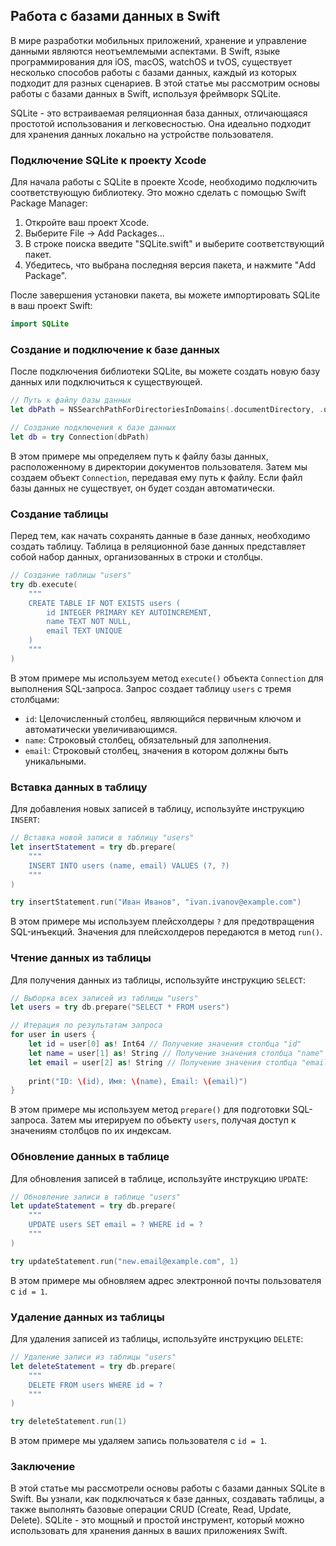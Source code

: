 ## Работа с базами данных в Swift

В мире разработки мобильных приложений, хранение и управление данными являются неотъемлемыми аспектами. В Swift, языке программирования для iOS, macOS, watchOS и tvOS, существует несколько способов работы с базами данных, каждый из которых подходит для разных сценариев. В этой статье мы рассмотрим основы работы с базами данных в Swift, используя фреймворк SQLite. 

SQLite - это встраиваемая реляционная база данных, отличающаяся простотой использования и легковесностью. Она идеально подходит для хранения данных локально на устройстве пользователя.

### Подключение SQLite к проекту Xcode

Для начала работы с SQLite в проекте Xcode, необходимо подключить соответствующую библиотеку. Это можно сделать с помощью Swift Package Manager:

1. Откройте ваш проект Xcode.
2. Выберите File -> Add Packages...
3. В строке поиска введите "SQLite.swift" и выберите соответствующий пакет.
4. Убедитесь, что выбрана последняя версия пакета, и нажмите "Add Package".

После завершения установки пакета, вы можете импортировать SQLite в ваш проект Swift:

```swift
import SQLite
```

### Создание и подключение к базе данных

После подключения библиотеки SQLite, вы можете создать новую базу данных или подключиться к существующей. 

```swift
// Путь к файлу базы данных
let dbPath = NSSearchPathForDirectoriesInDomains(.documentDirectory, .userDomainMask, true).first! + "/mydatabase.sqlite3"

// Создание подключения к базе данных
let db = try Connection(dbPath)
```

В этом примере мы определяем путь к файлу базы данных, расположенному в директории документов пользователя. Затем мы создаем объект `Connection`, передавая ему путь к файлу. Если файл базы данных не существует, он будет создан автоматически.

### Создание таблицы

Перед тем, как начать сохранять данные в базе данных, необходимо создать таблицу. Таблица в реляционной базе данных представляет собой набор данных, организованных в строки и столбцы. 

```swift
// Создание таблицы "users"
try db.execute(
    """
    CREATE TABLE IF NOT EXISTS users (
        id INTEGER PRIMARY KEY AUTOINCREMENT,
        name TEXT NOT NULL,
        email TEXT UNIQUE
    )
    """
)
```

В этом примере мы используем метод `execute()` объекта `Connection` для выполнения SQL-запроса. Запрос создает таблицу `users` с тремя столбцами:

* `id`: Целочисленный столбец, являющийся первичным ключом и автоматически увеличивающимся.
* `name`: Строковый столбец, обязательный для заполнения.
* `email`: Строковый столбец, значения в котором должны быть уникальными.

### Вставка данных в таблицу

Для добавления новых записей в таблицу, используйте инструкцию `INSERT`:

```swift
// Вставка новой записи в таблицу "users"
let insertStatement = try db.prepare(
    """
    INSERT INTO users (name, email) VALUES (?, ?)
    """
)

try insertStatement.run("Иван Иванов", "ivan.ivanov@example.com")
```

В этом примере мы используем плейсхолдеры `?` для предотвращения SQL-инъекций. Значения для плейсхолдеров передаются в метод `run()`.

### Чтение данных из таблицы

Для получения данных из таблицы, используйте инструкцию `SELECT`:

```swift
// Выборка всех записей из таблицы "users"
let users = try db.prepare("SELECT * FROM users")

// Итерация по результатам запроса
for user in users {
    let id = user[0] as! Int64 // Получение значения столбца "id"
    let name = user[1] as! String // Получение значения столбца "name"
    let email = user[2] as! String // Получение значения столбца "email"
    
    print("ID: \(id), Имя: \(name), Email: \(email)")
}
```

В этом примере мы используем метод `prepare()` для подготовки SQL-запроса. Затем мы итерируем по объекту `users`, получая доступ к значениям столбцов по их индексам.

### Обновление данных в таблице

Для обновления записей в таблице, используйте инструкцию `UPDATE`:

```swift
// Обновление записи в таблице "users"
let updateStatement = try db.prepare(
    """
    UPDATE users SET email = ? WHERE id = ?
    """
)

try updateStatement.run("new.email@example.com", 1)
```

В этом примере мы обновляем адрес электронной почты пользователя с `id = 1`.

### Удаление данных из таблицы

Для удаления записей из таблицы, используйте инструкцию `DELETE`:

```swift
// Удаление записи из таблицы "users"
let deleteStatement = try db.prepare(
    """
    DELETE FROM users WHERE id = ?
    """
)

try deleteStatement.run(1)
```

В этом примере мы удаляем запись пользователя с `id = 1`.

### Заключение

В этой статье мы рассмотрели основы работы с базами данных SQLite в Swift. Вы узнали, как подключаться к базе данных, создавать таблицы, а также выполнять базовые операции CRUD (Create, Read, Update, Delete). SQLite - это мощный и простой инструмент, который можно использовать для хранения данных в ваших приложениях Swift. 
